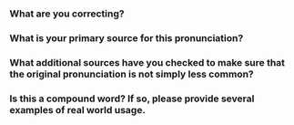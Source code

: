 ### What are you correcting?

### What is your primary source for this pronunciation?

### What additional sources have you checked to make sure that the original pronunciation is not simply less common?

### Is this a compound word? If so, please provide several examples of real world usage.

